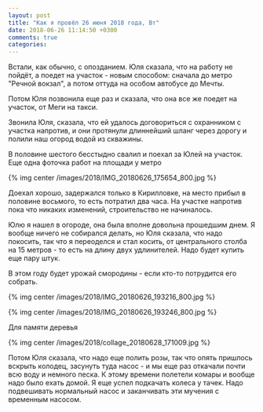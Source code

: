 ```yaml
---
layout: post
title: "Как я провёл 26 июня 2018 года, Вт"
date: 2018-06-26 11:14:50 +0300
comments: true
categories: 
---
```

Встали, как обычно, с опозданием. Юля сказала, что на работу не пойдёт, а поедет на участок - новым способом: сначала до метро "Речной вокзал", а потом оттуда на особом автобусе до Мечты.


Потом Юля позвонила еще раз и сказала, что она все же поедет на участок, от Меги на такси.

Звонила Юля, сказала, что ей удалось договориться с охранником с участка напротив, и они протянули длиннейший шланг через дорогу и полили наш огород водой из скважины.

В половине шестого бесстыдно свалил и поехал за Юлей на участок. Еще одна фоточка работ на площади у метро

{% img center /images/2018/IMG_20180626_175654_800.jpg %}

Доехал хорошо, задержался только в Кирилловке, на место прибыл в половине восьмого, то есть потратил два часа. На участке напротив пока что никаких изменений, строительство не начиналось.

Юлю я нашел в огороде, она была вполне довольна прошедшим днем. Я вообще ничего не собирался делать, но Юля сказала, что надо покосить, так что я переоделся и стал косить, от центрального столба на 15 метров - то есть на длину двух удлинителей. Надо будет купить еще пару штук.

В этом году будет урожай смородины - если кто-то потрудится его собрать.

{% img center /images/2018/IMG_20180626_193216_800.jpg %}

{% img center /images/2018/IMG_20180626_193246_800.jpg %}

Для памяти деревья

{% img center /images/2018/collage_20180628_171009.jpg %}

Потом Юля сказала, что надо еще полить розы, так что опять пришлось вскрыть колодец, засунуть туда насос - и мы еще раз откачали почти всю воду и немного песка. К этому времени полетели комары и вообще надо было ехать домой. Я еще успел подкачать колеса у тачек. Надо подвешивать нормальный насос и заканчивать эти мучения с временным насосом.